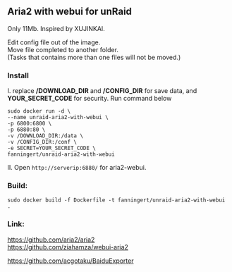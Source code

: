 Aria2 with webui for unRaid
---
Only 11Mb. Inspired by XUJINKAI.  

Edit config file out of the image.  
Move file completed to another folder.  
(Tasks that contains more than one files will not be moved.)  

### Install
I. replace **/DOWNLOAD_DIR** and **/CONFIG_DIR** for save data, and **YOUR_SECRET_CODE** for security. Run command below  
```
sudo docker run -d \
--name unraid-aria2-with-webui \
-p 6800:6800 \
-p 6880:80 \
-v /DOWNLOAD_DIR:/data \
-v /CONFIG_DIR:/conf \
-e SECRET=YOUR_SECRET_CODE \
fanningert/unraid-aria2-with-webui
```
  
II. Open `http://serverip:6880/` for aria2-webui.  

### Build:  
`sudo docker build -f Dockerfile -t fanningert/unraid-aria2-with-webui .`  

### Link:  
https://github.com/aria2/aria2  
https://github.com/ziahamza/webui-aria2  

https://github.com/acgotaku/BaiduExporter  
